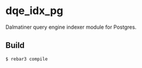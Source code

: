 dqe_idx_pg
==========

Dalmatiner query engine indexer module for Postgres.

Build
-----

    $ rebar3 compile
